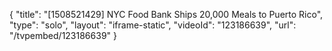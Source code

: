 {
    "title": "[1508521429] NYC Food Bank Ships 20,000 Meals to Puerto Rico",
    "type": "solo",
    "layout": "iframe-static",
    "videoId": "123186639",
    "url": "\/tvpembed\/123186639"
}